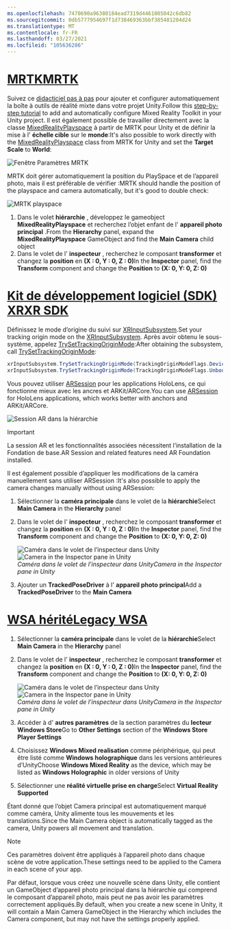 ```yaml
---
ms.openlocfilehash: 7470690a96380184ead7319d4461005042c6db82
ms.sourcegitcommit: 0db5777954697f1d738469363bbf385481204d24
ms.translationtype: MT
ms.contentlocale: fr-FR
ms.lasthandoff: 03/27/2021
ms.locfileid: "105636286"
---
```

# <a name="mrtk"></a>[<span data-ttu-id="188ad-101">MRTK</span><span class="sxs-lookup"><span data-stu-id="188ad-101">MRTK</span></span>](#tab/mrtk)
<!-- NEVER CHANGE THE ABOVE LINE! -->

<span data-ttu-id="188ad-102">Suivez ce [didacticiel pas à pas](../../tutorials/mr-learning-base-01.md) pour ajouter et configurer automatiquement la boîte à outils de réalité mixte dans votre projet Unity.</span><span class="sxs-lookup"><span data-stu-id="188ad-102">Follow this [step-by-step tutorial](../../tutorials/mr-learning-base-01.md) to add and automatically configure Mixed Reality Toolkit in your Unity project.</span></span> <span data-ttu-id="188ad-103">Il est également possible de travailler directement avec la classe [MixedRealityPlayspace](https://docs.microsoft.com/dotnet/api/microsoft.mixedreality.toolkit.mixedrealityplayspace) à partir de MRTK pour Unity et de définir la mise à l' **échelle cible** sur le **monde**:</span><span class="sxs-lookup"><span data-stu-id="188ad-103">It's also possible to work directly with the [MixedRealityPlayspace](https://docs.microsoft.com/dotnet/api/microsoft.mixedreality.toolkit.mixedrealityplayspace) class from MRTK for Unity and set the **Target Scale** to **World**:</span></span>

![Fenêtre Paramètres MRTK](../../images/mrtk-target-scale.png)

<span data-ttu-id="188ad-105">MRTK doit gérer automatiquement la position du PlaySpace et de l’appareil photo, mais il est préférable de vérifier :</span><span class="sxs-lookup"><span data-stu-id="188ad-105">MRTK should handle the position of the playspace and camera automatically, but it's good to double check:</span></span>

![MRTK playspace](../../images/mrtk-playspace.png)

1. <span data-ttu-id="188ad-107">Dans le volet **hiérarchie** , développez le gameobject **MixedRealityPlayspace** et recherchez l’objet enfant de l' **appareil photo principal** .</span><span class="sxs-lookup"><span data-stu-id="188ad-107">From the **Hierarchy** panel, expand the **MixedRealityPlayspace** GameObject and find the **Main Camera** child object</span></span>
2. <span data-ttu-id="188ad-108">Dans le volet de l' **inspecteur** , recherchez le composant **transformer** et changez la **position** en **(X : 0, Y : 0, Z : 0)**</span><span class="sxs-lookup"><span data-stu-id="188ad-108">In the **Inspector** panel, find the **Transform** component and change the **Position** to **(X: 0, Y: 0, Z: 0)**</span></span>

# <a name="xr-sdk"></a>[<span data-ttu-id="188ad-109">Kit de développement logiciel (SDK) XR</span><span class="sxs-lookup"><span data-stu-id="188ad-109">XR SDK</span></span>](#tab/xr)
<!-- NEVER CHANGE THE ABOVE LINE! -->

<span data-ttu-id="188ad-110">Définissez le mode d’origine du suivi sur [XRInputSubsystem](https://docs.unity3d.com/Documentation/ScriptReference/XR.XRInputSubsystem.html).</span><span class="sxs-lookup"><span data-stu-id="188ad-110">Set your tracking origin mode on the [XRInputSubsystem](https://docs.unity3d.com/Documentation/ScriptReference/XR.XRInputSubsystem.html).</span></span> <span data-ttu-id="188ad-111">Après avoir obtenu le sous-système, appelez [TrySetTrackingOriginMode](https://docs.unity3d.com/Documentation/ScriptReference/XR.XRInputSubsystem.TrySetTrackingOriginMode.html):</span><span class="sxs-lookup"><span data-stu-id="188ad-111">After obtaining the subsystem, call [TrySetTrackingOriginMode](https://docs.unity3d.com/Documentation/ScriptReference/XR.XRInputSubsystem.TrySetTrackingOriginMode.html):</span></span>

```cs
xrInputSubsystem.TrySetTrackingOriginMode(TrackingOriginModeFlags.Device);
xrInputSubsystem.TrySetTrackingOriginMode(TrackingOriginModeFlags.Unbounded); // Recommendation for OpenXR
```

<span data-ttu-id="188ad-112">Vous pouvez utiliser [ARSession](https://docs.unity3d.com/Packages/com.unity.xr.arfoundation@2.1/manual/index.html#installing-ar-foundation) pour les applications HoloLens, ce qui fonctionne mieux avec les ancres et ARKit/ARCore.</span><span class="sxs-lookup"><span data-stu-id="188ad-112">You can use [ARSession](https://docs.unity3d.com/Packages/com.unity.xr.arfoundation@2.1/manual/index.html#installing-ar-foundation) for HoloLens applications, which works better with anchors and ARKit/ARCore.</span></span>

![Session AR dans la hiérarchie](../../images/xrsdk-arsession.png)

> [!IMPORTANT]
> <span data-ttu-id="188ad-114">La session AR et les fonctionnalités associées nécessitent l’installation de la Fondation de base.</span><span class="sxs-lookup"><span data-stu-id="188ad-114">AR Session and related features need AR Foundation installed.</span></span>

<span data-ttu-id="188ad-115">Il est également possible d’appliquer les modifications de la caméra manuellement sans utiliser ARSession :</span><span class="sxs-lookup"><span data-stu-id="188ad-115">It's also possible to apply the camera changes manually without using ARSession:</span></span>

1. <span data-ttu-id="188ad-116">Sélectionner la **caméra principale** dans le volet de la **hiérarchie**</span><span class="sxs-lookup"><span data-stu-id="188ad-116">Select **Main Camera** in the **Hierarchy** panel</span></span>
1. <span data-ttu-id="188ad-117">Dans le volet de l' **inspecteur** , recherchez le composant **transformer** et changez la **position** en **(X : 0, Y : 0, Z : 0)**</span><span class="sxs-lookup"><span data-stu-id="188ad-117">In the **Inspector** panel, find the **Transform** component and change the **Position** to **(X: 0, Y: 0, Z: 0)**</span></span>

   <span data-ttu-id="188ad-118">![Caméra dans le volet de l’inspecteur dans Unity](../../images/maincamera-350px.png)</span><span class="sxs-lookup"><span data-stu-id="188ad-118">![Camera in the Inspector pane in Unity](../../images/maincamera-350px.png)</span></span>  
   <span data-ttu-id="188ad-119">*Caméra dans le volet de l’inspecteur dans Unity*</span><span class="sxs-lookup"><span data-stu-id="188ad-119">*Camera in the Inspector pane in Unity*</span></span>

1. <span data-ttu-id="188ad-120">Ajouter un **TrackedPoseDriver** à l' **appareil photo principal**</span><span class="sxs-lookup"><span data-stu-id="188ad-120">Add a **TrackedPoseDriver** to the **Main Camera**</span></span>

# <a name="legacy-wsa"></a>[<span data-ttu-id="188ad-121">WSA hérité</span><span class="sxs-lookup"><span data-stu-id="188ad-121">Legacy WSA</span></span>](#tab/wsa)
<!-- NEVER CHANGE THE ABOVE LINE! -->

1. <span data-ttu-id="188ad-122">Sélectionner la **caméra principale** dans le volet de la **hiérarchie**</span><span class="sxs-lookup"><span data-stu-id="188ad-122">Select **Main Camera** in the **Hierarchy** panel</span></span>
1. <span data-ttu-id="188ad-123">Dans le volet de l' **inspecteur** , recherchez le composant **transformer** et changez la **position** en **(X : 0, Y : 0, Z : 0)**</span><span class="sxs-lookup"><span data-stu-id="188ad-123">In the **Inspector** panel, find the **Transform** component and change the **Position** to **(X: 0, Y: 0, Z: 0)**</span></span>

   <span data-ttu-id="188ad-124">![Caméra dans le volet de l’inspecteur dans Unity](../../images/maincamera-350px.png)</span><span class="sxs-lookup"><span data-stu-id="188ad-124">![Camera in the Inspector pane in Unity](../../images/maincamera-350px.png)</span></span>  
   <span data-ttu-id="188ad-125">*Caméra dans le volet de l’inspecteur dans Unity*</span><span class="sxs-lookup"><span data-stu-id="188ad-125">*Camera in the Inspector pane in Unity*</span></span>

1. <span data-ttu-id="188ad-126">Accéder à d' **autres paramètres** de la section paramètres du **lecteur Windows Store**</span><span class="sxs-lookup"><span data-stu-id="188ad-126">Go to **Other Settings** section of the **Windows Store Player Settings**</span></span>
1. <span data-ttu-id="188ad-127">Choisissez **Windows Mixed realisation** comme périphérique, qui peut être listé comme **Windows holographique** dans les versions antérieures d’Unity</span><span class="sxs-lookup"><span data-stu-id="188ad-127">Choose **Windows Mixed Reality** as the device, which may be listed as **Windows Holographic** in older versions of Unity</span></span>
1. <span data-ttu-id="188ad-128">Sélectionner une **réalité virtuelle prise en charge**</span><span class="sxs-lookup"><span data-stu-id="188ad-128">Select **Virtual Reality Supported**</span></span>

<span data-ttu-id="188ad-129">Étant donné que l’objet Camera principal est automatiquement marqué comme caméra, Unity alimente tous les mouvements et les translations.</span><span class="sxs-lookup"><span data-stu-id="188ad-129">Since the Main Camera object is automatically tagged as the camera, Unity powers all movement and translation.</span></span>

>[!NOTE]
><span data-ttu-id="188ad-130">Ces paramètres doivent être appliqués à l’appareil photo dans chaque scène de votre application.</span><span class="sxs-lookup"><span data-stu-id="188ad-130">These settings need to be applied to the Camera in each scene of your app.</span></span>
>
><span data-ttu-id="188ad-131">Par défaut, lorsque vous créez une nouvelle scène dans Unity, elle contient un GameObject d’appareil photo principal dans la hiérarchie qui comprend le composant d’appareil photo, mais peut ne pas avoir les paramètres correctement appliqués.</span><span class="sxs-lookup"><span data-stu-id="188ad-131">By default, when you create a new scene in Unity, it will contain a Main Camera GameObject in the Hierarchy which includes the Camera component, but may not have the settings properly applied.</span></span>